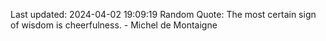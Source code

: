 Last updated: 2024-04-02 19:09:19
Random Quote: The most certain sign of wisdom is cheerfulness. - Michel de Montaigne